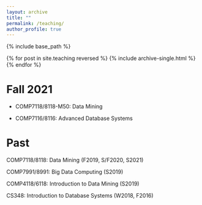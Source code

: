 ```yaml
---
layout: archive
title: ""
permalink: /teaching/
author_profile: true
---
```


{% include base_path %}

{% for post in site.teaching reversed %}
  {% include archive-single.html %}
{% endfor %}


Fall 2021
======
* COMP7118/8118-M50: Data Mining

* COMP7116/8116: Advanced Database Systems


Past
======
COMP7118/8118: Data Mining (F2019, S/F2020, S2021)

COMP7991/8991: Big Data Computing (S2019)

COMP4118/6118: Introduction to Data Mining (S2019)

CS348: Introduction to Database Systems (W2018, F2016)
